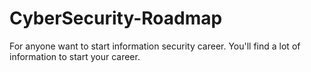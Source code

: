 # CyberSecurity-Roadmap
For anyone want to start information security career.
You'll find a lot of information to start your career.
